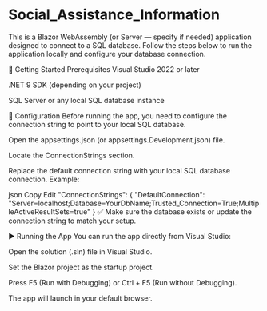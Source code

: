 # Social_Assistance_Information
This is a Blazor WebAssembly (or Server — specify if needed) application designed to connect to a SQL database. Follow the steps below to run the application locally and configure your database connection.

🚀 Getting Started
Prerequisites
Visual Studio 2022 or later

.NET 9 SDK (depending on your project)

SQL Server or any local SQL database instance

🔧 Configuration
Before running the app, you need to configure the connection string to point to your local SQL database.

Open the appsettings.json (or appsettings.Development.json) file.

Locate the ConnectionStrings section.

Replace the default connection string with your local SQL database connection. Example:

json
Copy
Edit
"ConnectionStrings": {
  "DefaultConnection": "Server=localhost;Database=YourDbName;Trusted_Connection=True;MultipleActiveResultSets=true"
}
✅ Make sure the database exists or update the connection string to match your setup.

▶️ Running the App
You can run the app directly from Visual Studio:

Open the solution (.sln) file in Visual Studio.

Set the Blazor project as the startup project.

Press F5 (Run with Debugging) or Ctrl + F5 (Run without Debugging).

The app will launch in your default browser.
